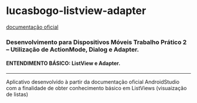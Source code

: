 # lucasbogo-listview-adapter
 [documentação oficial](https://developer.android.com/reference/android/widget/ListView)

### Desenvolvimento para Dispositivos Móveis Trabalho Prático 2 – Utilização de ActionMode, Dialog e Adapter.

#### ENTENDIMENTO BÁSICO: ListView e Adapter.
-----------------------------------------------------------------------------------------------------------------------------------------------------------

Aplicativo desenvolvido à partir da documentação oficial AndroidStudio com a finalidade de obter conhecimento básico em ListViews (visuaização de listas)
